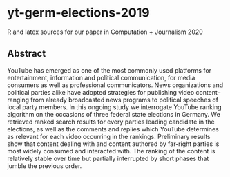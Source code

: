 # yt-germ-elections-2019
R and latex sources for our paper in Computation + Journalism 2020

## Abstract
YouTube has emerged as one of the most commonly used platforms for entertainment, information and political communication, for media consumers as well as professional communicators. News organizations and political parties alike have adopted strategies for publishing video content–ranging from already broadcasted news programs to political speeches of local party members. In this ongoing study we interrogate YouTube ranking algorithm on the occasions of three federal state elections in Germany. We retrieved ranked search results for every parties leading candidate in the elections, as well as the comments and replies which YouTube determines as relevant for each video occurring in the rankings. Preliminary results show that content dealing with and content authored by far-right parties is most widely consumed and interacted with. The ranking of the content is relatively stable over time but partially interrupted by short phases that jumble the previous order.
